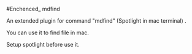 #Enchenced_ mdfind

An extended plugin for command "mdfind" (Spotlight in mac terminal) .

You can use it to find file in mac.

Setup spotlight before use it.